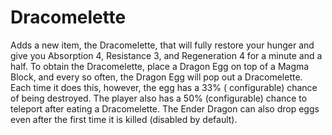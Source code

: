 # Dracomelette

Adds a new item, the Dracomelette, that will fully restore your hunger and give you Absorption 4, Resistance 3, and
Regeneration 4 for a minute and a half. To obtain the Dracomelette, place a Dragon Egg on top of a Magma Block, and
every so often, the Dragon Egg will pop out a Dracomelette. Each time it does this, however, the egg has a 33% (
configurable) chance of being destroyed. The player also has a 50% (configurable) chance to teleport after eating a
Dracomelette. The Ender Dragon can also drop eggs even after the first time it is killed (disabled by default).
